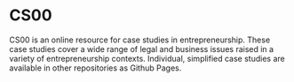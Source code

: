 # CS00
CS00 is an online resource for case studies in entrepreneurship. These case studies cover a wide range of legal and business issues raised in a variety of entrepreneurship contexts. Individual, simplified case studies are available in other repositories as Github Pages.
